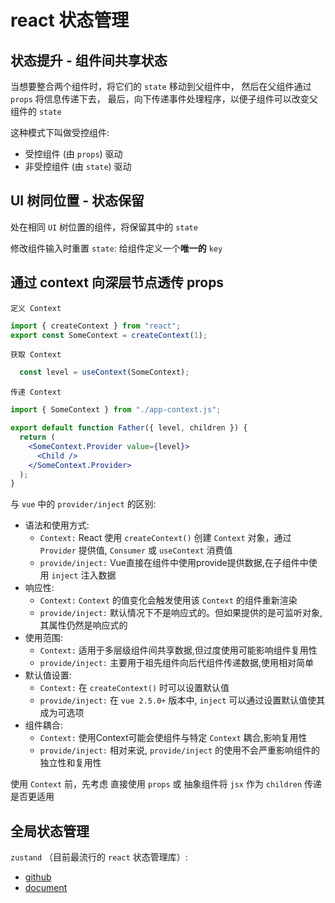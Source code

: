 # react 状态管理

## 状态提升 - 组件间共享状态

当想要整合两个组件时，将它们的 `state` 移动到父组件中，
然后在父组件通过 `props` 将信息传递下去，
最后，向下传递事件处理程序，以便子组件可以改变父组件的 `state`

这种模式下叫做受控组件:

- 受控组件 (由 `props`) 驱动
- 非受控组件 (由 `state`) 驱动

## UI 树同位置 - 状态保留

处在相同 `UI` 树位置的组件，将保留其中的 `state`

修改组件输入时重置 `state`: 给组件定义一个**唯一的** `key`

## 通过 context 向深层节点透传 props

`定义 Context`

```jsx
import { createContext } from "react";
export const SomeContext = createContext(1);
```

`获取 Context`

```jsx
  const level = useContext(SomeContext);
```

`传递 Context`
```jsx
import { SomeContext } from "./app-context.js";

export default function Father({ level, children }) {
  return (
    <SomeContext.Provider value={level}>
      <Child />
    </SomeContext.Provider>
  );
}
```

与 `vue` 中的 `provider/inject` 的区别:
- 语法和使用方式:
  - `Context:`
    React 使用 `createContext()` 创建 `Context` 对象，通过 `Provider` 提供值, `Consumer` 或 `useContext` 消费值
  - `provide/inject:`
    Vue直接在组件中使用provide提供数据,在子组件中使用 `inject` 注入数据
- 响应性:
  - `Context:`
    `Context` 的值变化会触发使用该 `Context` 的组件重新渲染
  - `provide/inject:`
    默认情况下不是响应式的。但如果提供的是可监听对象,其属性仍然是响应式的
- 使用范围:
  - `Context:`
    适用于多层级组件间共享数据,但过度使用可能影响组件复用性
  - `provide/inject:`
    主要用于祖先组件向后代组件传递数据,使用相对简单
- 默认值设置:
  - `Context:`
    在 `createContext()` 时可以设置默认值
  - `provide/inject:`
    在 `vue 2.5.0+` 版本中, `inject` 可以通过设置默认值使其成为可选项
- 组件耦合:
  - `Context:`
    使用Context可能会使组件与特定 `Context` 耦合,影响复用性
  - `provide/inject:`
    相对来说, `provide/inject` 的使用不会严重影响组件的独立性和复用性

使用 `Context` 前，先考虑 直接使用 `props` 或 抽象组件将 `jsx` 作为 `children` 传递是否更适用

## 全局状态管理

`zustand` （目前最流行的 `react` 状态管理库）:

- [github](https://github.com/pmndrs/zustand)
- [document](https://docs.pmnd.rs/zustand/getting-started/introduction)
